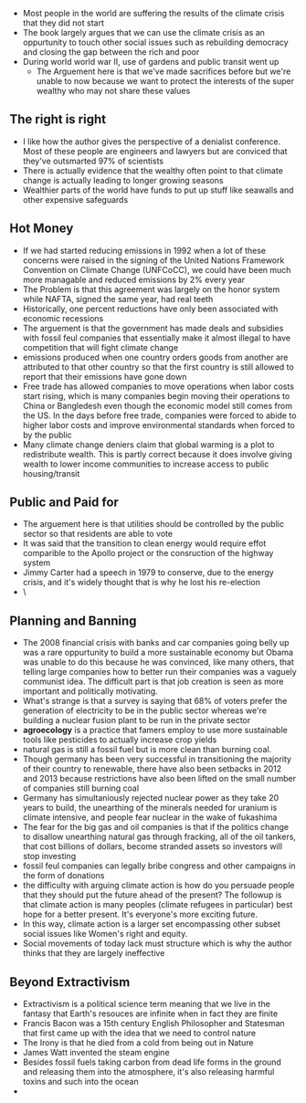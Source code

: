 * Most people in the world are suffering the results of the climate crisis that they did not start
* The book largely argues that we can use the climate crisis as an oppurtunity to touch other social issues such as rebuilding democracy and closing the gap between the rich and poor
* During world world war II, use of gardens and public transit went up
  * The Arguement here is that we've made sacrifices before but we're unable to now because we want to protect the interests of the super wealthy who may not share these values

## The right is right

* I like how the author gives the perspective of a denialist conference. Most of these people are engineers and lawyers but are conviced that they've outsmarted 97% of scientists
* There is actually evidence that the wealthy often point to that climate change is actually leading to longer growing seasons
* Wealthier parts of the world have funds to put up stuff like seawalls and other expensive safeguards

## Hot Money

* If we had started reducing emissions in 1992 when a lot of these concerns were raised in the signing of the United Nations Framework Convention on Climate Change (UNFCoCC), we could have been much more managable and reduced emissions by 2% every year
 * The Problem is that this agreement was largely on the honor system while NAFTA, signed the same year, had real teeth  
 * Historically, one percent reductions have only been associated with economic recessions
* The arguement is that the government has made deals and subsidies with fossil feul companies that essentially make it almost illegal to have competition that will fight climate change
* emissions produced when one country orders goods from another are attributed to that other country so that the first country is still allowed to report that their emissions have gone down
* Free trade has allowed companies to move operations when labor costs start rising, which is many companies begin moving their operations to China or Bangledesh even though the economic model still comes from the US. In the days before free trade, companies were forced to abide to higher labor costs and improve environmental standards when forced to by the public
* Many climate change deniers claim that global warming is a plot to redistribute wealth. This is partly correct because it does involve giving wealth to lower income communities to increase access to public housing/transit

## Public and Paid for

* The arguement here is that utilities should be controlled by the public sector so that residents are able to vote
* It was said that the transition to clean energy would require effot comparible to the Apollo project or the consruction of the highway system
* Jimmy Carter had a speech in 1979 to conserve, due to the energy crisis, and it's widely thought that is why he lost his re-election
* \

## Planning and Banning

* The 2008 financial crisis with banks and car companies going belly up was a rare oppurtunity to build a more sustainable economy but Obama was unable to do this because he was convinced, like many others, that telling large companies how to better run their companies was a vaguely communist idea. The difficult part is that job creation is seen as more important and politically motivating.
* What's strange is that a survey is saying that 68% of voters prefer the generation of electricity to be in the public sector whereas we're building a nuclear fusion plant to be run in the private sector
* **agroecology** is a practice that famers employ to use more sustainable tools like pesticides to actually increase crop yields
* natural gas is still a fossil fuel but is more clean than burning coal.
* Though germany has been very successful in transitioning the majority of their country to renewable, there have also been setbacks in 2012 and 2013 because restrictions have also been lifted on the small number of companies still burning coal
 * Germany has simultaniously rejected nuclear power as they take 20 years to build, the unearthing of the minerals needed for uranium is climate intensive, and people fear nuclear in the wake of fukashima
* The fear for the big gas and oil companies is that if the politics change to disallow unearthing natural gas through fracking, all of the oil tankers, that cost billions of dollars, become stranded assets so investors will stop investing
* fossil feul companies can legally bribe congress and other campaigns in the form of donations
* the difficulty with arguing climate action is how do you persuade people that they should put the future ahead of the present? The followup is that climate action is many peoples (climate refugees in particular) best hope for a better present. It's everyone's more exciting future. 
* In this way, climate action is a larger set encompassing other subset social issues like Women's right and equity.
* Social movements of today lack must structure which is why the author thinks that they are largely ineffective

## Beyond Extractivism

* Extractivism is a political science term meaning that we live in the fantasy that Earth's resouces are infinite when in fact they are finite
* Francis Bacon was a 15th century English Philosopher and Statesman that first came up with the idea that we need to control nature
 * The Irony is that he died from a cold from being out in Nature 
* James Watt invented the steam engine
* Besides fossil fuels taking carbon from dead life forms in the ground and releasing them into the atmosphere, it's also releasing harmful toxins and such into the ocean
* 


